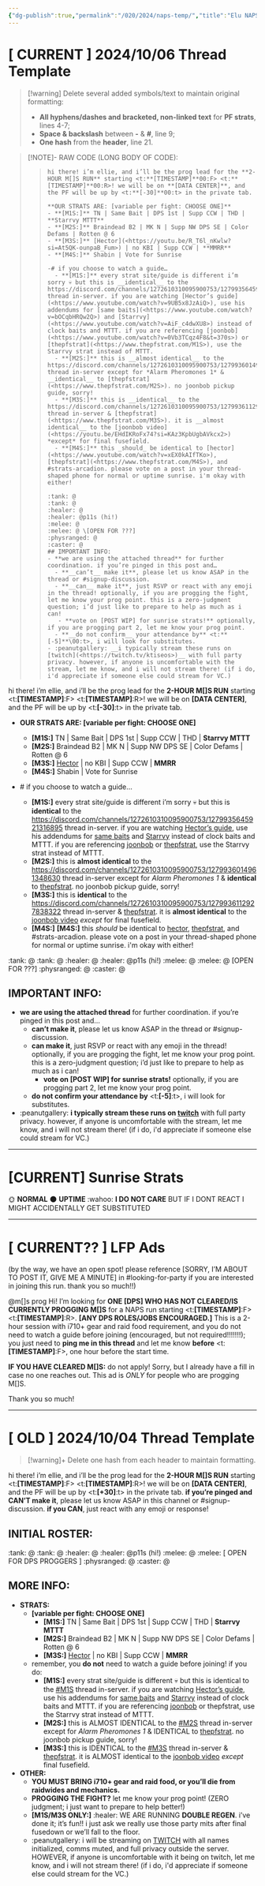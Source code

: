 ```yaml
---
{"dg-publish":true,"permalink":"/020/2024/naps-temp/","title":"Elu NAPS Templates","created":"2024-11-01T02:19:23.000-07:00","updated":"2024-11-01T02:19:23.000-07:00"}
---
```


# \[ CURRENT ] 2024/10/06 Thread Template
> [!warning] Delete several added symbols/text to maintain original formatting:
> - **All hyphens/dashes and bracketed, non-linked text** for **PF strats**, lines 4-7;
> - **Space & backslash** between **-** & **#**, line 9;
> - **One hash** from the **header**, line 21.

> [!NOTE]- RAW CODE (LONG BODY OF CODE):
>> ```
>> hi there! i’m ellie, and i’ll be the prog lead for the **2-HOUR M[]S RUN** starting <t:**[TIMESTAMP]**00:F> <t:**[TIMESTAMP]**00:R>! we will be on **[DATA CENTER]**, and the PF will be up by <t:**[-30]**00:t> in the private tab.
>> 
>> **OUR STRATS ARE: [variable per fight: CHOOSE ONE]**
>> - **[M1S:]** TN | Same Bait | DPS 1st | Supp CCW | THD | **Starrvy MTTT**
>> - **[M2S:]** Braindead B2 | MK N | Supp NW DPS SE | Color Defams | Rotten @ 6
>> - **[M3S:]** [Hector](<https://youtu.be/R_T6l_nKwlw?si=At5QK-ounpaB_Fum>) | no KBI | Supp CCW | **MMRR**
>> - **[M4S:]** Shabin | Vote for Sunrise
>> 
>> -# if you choose to watch a guide…
>>   - **[M1S:]** every strat site/guide is different i’m sorry 💀 but this is __identical__ to the https://discord.com/channels/1272610310095900753/1279935645921316895 thread in-server. if you are watching [Hector’s guide](<https://www.youtube.com/watch?v=9UB5x8JzAiQ>), use his addendums for [same baits](<https://www.youtube.com/watch?v=bOCqbHRQw2Q>) and [Starrvy](<https://www.youtube.com/watch?v=AiF_c4dwXU8>) instead of clock baits and MTTT. if you are referencing [joonbob](<https://www.youtube.com/watch?v=0Vb3TCqz4F8&t=370s>) or [thepfstrat](<https://www.thepfstrat.com/M1S>), use the Starrvy strat instead of MTTT.
>>   - **[M2S:]** this is __almost identical__ to the https://discord.com/channels/1272610310095900753/1279936014961348630 thread in-server except for *Alarm Pheromones 1* & __identical__ to [thepfstrat](<https://www.thepfstrat.com/M2S>). no joonbob pickup guide, sorry!
>>   - **[M3S:]** this is __identical__ to the https://discord.com/channels/1272610310095900753/1279936112927838322 thread in-server & [thepfstrat](<https://www.thepfstrat.com/M3S>). it is __almost identical__ to the [joonbob video](<https://youtu.be/EHdIKRoFx74?si=KAz3KpbUgbAVkcx2>) *except* for final fusefield.
>>   - **[M4S:]** this _should_ be identical to [hector](<https://www.youtube.com/watch?v=xEX0kAIfTKo>), [thepfstrat](<https://www.thepfstrat.com/M4S>), and #strats-arcadion. please vote on a post in your thread-shaped phone for normal or uptime sunrise. i'm okay with either!
>> 
>> :tank: @
>> :tank: @
>> :healer: @
>> :healer: @p11s (hi!)
>> :melee: @
>> :melee: @ \[OPEN FOR ???]
>> :physranged: @
>> :caster: @
>> ## IMPORTANT INFO:
>> - **we are using the attached thread** for further coordination. if you’re pinged in this post and…
>>   - **__can’t__ make it**, please let us know ASAP in the thread or #signup-discussion.
>>   - **__can__ make it**, just RSVP or react with any emoji in the thread! optionally, if you are progging the fight, let me know your prog point. this is a zero-judgment question; i’d just like to prepare to help as much as i can!
>> 	  - **vote on [POST WIP]⁠ for sunrise strats!** optionally, if you are progging part 2, let me know your prog point.
>>   - **__do not confirm__ your attendance by** <t:**[-5]**\00:t>, i will look for substitutes.
>> - :peanutgallery: __i typically stream these runs on [twitch](<https://twitch.tv/ktiseos>)__ with full party privacy. however, if anyone is uncomfortable with the stream, let me know, and i will not stream there! (if i do, i'd appreciate if someone else could stream for VC.)
>> ```

hi there! i’m ellie, and i’ll be the prog lead for the **2-HOUR M[]S RUN** starting <t:**[TIMESTAMP]**:F> <t:**[TIMESTAMP]**:R>! we will be on **[DATA CENTER]**, and the PF will be up by <t:**[-30]**:t> in the private tab.

- **OUR STRATS ARE: [variable per fight: CHOOSE ONE]**
  - **[M1S:]** TN | Same Bait | DPS 1st | Supp CCW | THD | **Starrvy MTTT**
  - **[M2S:]** Braindead B2 | MK N | Supp NW DPS SE | Color Defams | Rotten @ 6
  - **[M3S:]** [Hector](<https://youtu.be/R_T6l_nKwlw?si=At5QK-ounpaB_Fum>) | no KBI | Supp CCW | **MMRR**
  - **[M4S:]** Shabin | Vote for Sunrise

- \# if you choose to watch a guide…
  - **[M1S:]** every strat site/guide is different i’m sorry 💀 but this is __identical__ to the https://discord.com/channels/1272610310095900753/1279935645921316895 thread in-server. if you are watching [Hector’s guide](<https://www.youtube.com/watch?v=9UB5x8JzAiQ>), use his addendums for [same baits](<https://www.youtube.com/watch?v=bOCqbHRQw2Q>) and [Starrvy](<https://www.youtube.com/watch?v=AiF_c4dwXU8>) instead of clock baits and MTTT. if you are referencing [joonbob](<https://www.youtube.com/watch?v=0Vb3TCqz4F8&t=370s>) or [thepfstrat](<https://www.thepfstrat.com/M1S>), use the Starrvy strat instead of MTTT.
  - **[M2S:]** this is __almost identical__ to the https://discord.com/channels/1272610310095900753/1279936014961348630 thread in-server except for *Alarm Pheromones 1* & __identical__ to [thepfstrat](<https://www.thepfstrat.com/M2S>). no joonbob pickup guide, sorry!
  - **[M3S:]** this is __identical__ to the https://discord.com/channels/1272610310095900753/1279936112927838322 thread in-server & [thepfstrat](<https://www.thepfstrat.com/M3S>). it is __almost identical__ to the [joonbob video](<https://youtu.be/EHdIKRoFx74?si=KAz3KpbUgbAVkcx2>) *except* for final fusefield.
  - **[M4S:]** **[M4S:]** this _should_ be identical to [hector](<https://www.youtube.com/watch?v=xEX0kAIfTKo>), [thepfstrat](<https://www.thepfstrat.com/M4S>), and #strats-arcadion. please vote on a post in your thread-shaped phone for normal or uptime sunrise. i'm okay with either!

:tank: @
:tank: @
:healer: @
:healer: @p11s (hi!)
:melee: @
:melee: @ \[OPEN FOR ???]
:physranged: @
:caster: @
## IMPORTANT INFO:
- **we are using the attached thread** for further coordination. if you’re pinged in this post and…
  - **__can’t__ make it**, please let us know ASAP in the thread or #signup-discussion.
  - **__can__ make it**, just RSVP or react with any emoji in the thread! optionally, if you are progging the fight, let me know your prog point. this is a zero-judgment question; i’d just like to prepare to help as much as i can!
	  - **vote on [POST WIP]⁠ for sunrise strats!** optionally, if you are progging part 2, let me know your prog point.
  - **__do not confirm__ your attendance by** <t:**[-5]**:t>, i will look for substitutes.
- :peanutgallery: __i typically stream these runs on [twitch](<https://twitch.tv/ktiseos>)__ with full party privacy. however, if anyone is uncomfortable with the stream, let me know, and i will not stream there! (if i do, i'd appreciate if someone else could stream for VC.)
---
# \[CURRENT] Sunrise Strats

:sun_with_face: **NORMAL**
:new_moon: **UPTIME**
:wahoo: **I DO NOT CARE** BUT IF I DONT REACT I MIGHT ACCIDENTALLY GET SUBSTITUTED

---

# \[ CURRENT?? ] LFP Ads
(by the way, we have an open spot! please reference [SORRY, I’M ABOUT TO POST IT, GIVE ME A MINUTE] in #looking-for-party if you are interested in joining this run. thank you so much!!)

@m[]s prog Hi! I’m looking for **ONE [DPS] WHO HAS NOT CLEARED/IS CURRENTLY PROGGING M[]S** for a NAPS run starting <t:**[TIMESTAMP]**:F> <t:**[TIMESTAMP]**:R>. **[ANY DPS ROLES/JOBS ENCOURAGED.]** This is a 2-hour session with i710+ gear and raid food requirement, and you do not need to watch a guide before joining (encouraged, but not required!!!!!!!); you just need to **ping me in this thread** and let me know **before** <t:**[TIMESTAMP]**:F>, one hour before the start time.

**IF YOU HAVE CLEARED M[]S:** do not apply! Sorry, but I already have a fill in case no one reaches out. This ad is *ONLY* for people who are progging M[]S.

Thank you so much!
- - -
# \[ OLD ] 2024/10/04 Thread Template
> [!warning]+ Delete one hash from each header to maintain formatting.

hi there! i’m ellie, and i’ll be the prog lead for the **2-HOUR M[]S RUN** starting <t:**[TIMESTAMP]**:F> <t:**[TIMESTAMP]**:R>! we will be on **[DATA CENTER]**, and the PF will be up by <t:**[+30]**:t> in the private tab. **if you’re pinged and CAN’T make it**, please let us know ASAP in this channel or #signup-discussion. **if you CAN**, just react with any emoji or response!
## INITIAL ROSTER:
:tank: @
:tank: @
:healer: @
:healer: @p11s (hi!)
:melee: @
:melee: \[ OPEN FOR DPS PROGGERS ]
:physranged: @
:caster: @
## MORE INFO:
- **STRATS:**
  - **[variable per fight: CHOOSE ONE]**
    - **[M1S:]** TN | Same Bait | DPS 1st | Supp CCW | THD | **Starrvy MTTT**
    - **[M2S:]** Braindead B2 | MK N | Supp NW DPS SE | Color Defams | Rotten @ 6
    - **[M3S:]** [Hector](<https://youtu.be/R_T6l_nKwlw?si=At5QK-ounpaB_Fum>) | no KBI | Supp CCW | **MMRR**
  - remember, you **do not** need to watch a guide before joining! if you do:
    - **[M1S:]** every strat site/guide is different 💀 but this is identical to the [\#M1S](https://discord.com/channels/1272610310095900753/1279935645921316895) thread in-server. if you are watching [Hector’s guide](https://www.youtube.com/watch?v=9UB5x8JzAiQ), use his addendums for [same baits](https://www.youtube.com/watch?v=bOCqbHRQw2Q) and [Starrvy](https://www.youtube.com/watch?v=AiF_c4dwXU8) instead of clock baits and MTTT. if you are referencing [joonbob](https://www.youtube.com/watch?v=0Vb3TCqz4F8&t=370s) or thepfstrat, use the Starrvy strat instead of MTTT.
    - **[M2S:]** this is ALMOST IDENTICAL to the [\#M2S](<https://discord.com/channels/1272610310095900753/1279936014961348630>) thread in-server except for *Alarm Pheromones 1* & IDENTICAL to [thepfstrat](<https://www.thepfstrat.com/M2S>). no joonbob pickup guide, sorry!
    - **[M3S:]** this is IDENTICAL to the [\#M3S](https://discord.com/channels/1272610310095900753/1279936112927838322) thread in-server & [thepfstrat](<https://www.thepfstrat.com/m3s>). it is ALMOST identical to the [joonbob video](<https://youtu.be/EHdIKRoFx74?si=KAz3KpbUgbAVkcx2>) *except* final fusefield.
- **OTHER:**
  - **YOU MUST BRING i710+ gear and raid food, or you’ll die from raidwides and mechanics.**
  - **PROGGING THE FIGHT?** let me know your prog point! (ZERO judgment; i just want to prepare to help better!)
  - **[M1S/M3S ONLY:]** :healer: WE ARE RUNNING **DOUBLE REGEN**. i’ve done it; it’s fun!! i just ask we really use those party mits after final fusedown or we’ll fall to the floor.
  - :peanutgallery: i will be streaming on [TWITCH](<https://twitch.tv/ktiseos>) with all names initialized, comms muted, and full privacy outside the server. HOWEVER, if anyone is uncomfortable with it being on twitch, let me know, and i will not stream there! (if i do, i'd appreciate if someone else could stream for the VC.)